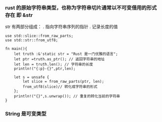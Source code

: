 ### rust 的原始字符串类型，也称为字符串切片通常以不可变借用的形式存在 即 &str
str 有两部分组成：
. 指向字符串序列的指针
. 记录长度的值

```
use std::slice::from_raw_parts;
use std::str::from_utf8;

fn main(){
    let truth :&'static str = "Rust 是一门优雅的语言";
    let ptr =truth.as_ptr(); // 返回字符串的地址
    let len = truth.len(); // 字符串的长度
    println!("{:p}-{}",ptr,len);

    let s = unsafe {
        let slice = from_raw_parts(ptr, len);
        from_utf8(slice)// 转化成字符串的形式
    };
    println!("{}",s.unwrap()); // 重复的转化当前的字符串
}
```

### String 是可变类型

